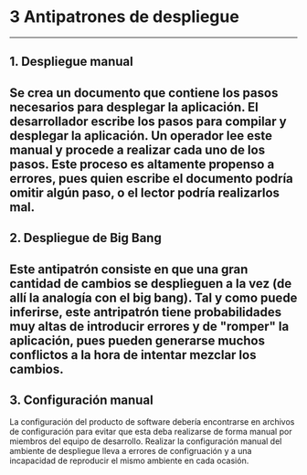 # 3 Antipatrones de despliegue
---
## 1. Despliegue manual
Se crea un documento que contiene los pasos necesarios para desplegar la aplicación.
El desarrollador escribe los pasos para compilar y desplegar la aplicación. Un operador lee este manual
y procede a realizar cada uno de los pasos.
Este proceso es altamente propenso a errores, pues quien escribe el documento podría omitir algún paso,
o el lector podría realizarlos mal.
---
## 2. Despliegue de Big Bang
Este antipatrón consiste en que una gran cantidad de cambios se desplieguen a la vez (de allí la analogía con el big bang).
Tal y como puede inferirse, este antripatrón tiene probabilidades muy altas de introducir errores y de "romper" la aplicación,
pues pueden generarse muchos conflictos a la hora de intentar mezclar los cambios.
---
## 3. Configuración manual
La configuración del producto de software debería encontrarse en archivos de configuración para evitar que esta deba realizarse de forma manual
por miembros del equipo de desarrollo.
Realizar la configuración manual del ambiente de despliegue lleva a errores de configruación y a una incapacidad
de reproducir el mismo ambiente en cada ocasión.